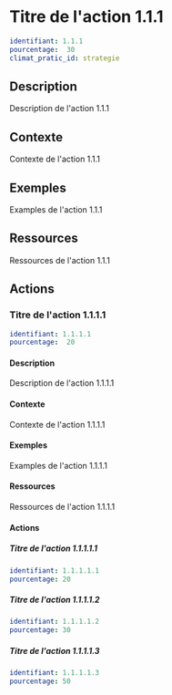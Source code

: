 # Titre de l'action 1.1.1
```yaml
identifiant: 1.1.1
pourcentage:  30
climat_pratic_id: strategie
```
## Description
Description de l'action 1.1.1

## Contexte
Contexte de l'action 1.1.1

## Exemples
Examples de l'action 1.1.1 

## Ressources
Ressources de l'action 1.1.1 

## Actions
### Titre de l'action 1.1.1.1
```yaml
identifiant: 1.1.1.1
pourcentage:  20
```
#### Description
Description de l'action 1.1.1.1

#### Contexte
Contexte de l'action 1.1.1.1

#### Exemples
Examples de l'action 1.1.1.1

#### Ressources
Ressources de l'action 1.1.1.1

#### Actions
##### Titre de l'action 1.1.1.1.1
```yaml
identifiant: 1.1.1.1.1
pourcentage: 20
```

##### Titre de l'action 1.1.1.1.2
```yaml
identifiant: 1.1.1.1.2
pourcentage: 30
```

##### Titre de l'action 1.1.1.1.3
```yaml
identifiant: 1.1.1.1.3
pourcentage: 50
```


